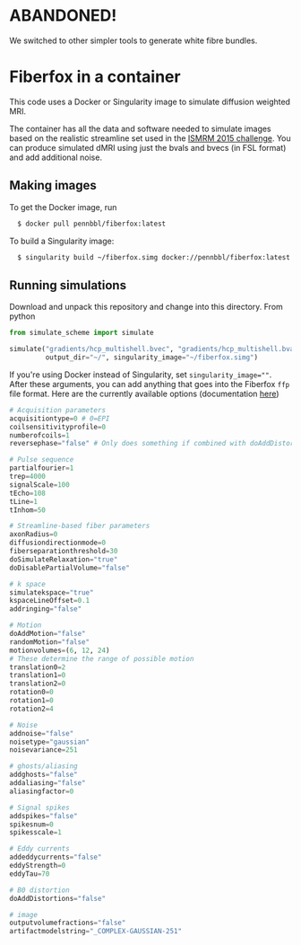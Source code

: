 # ABANDONED!

We switched to other simpler tools to generate white fibre bundles.


# Fiberfox in a container

This code uses a Docker or Singularity image to simulate diffusion weighted MRI.

The container has all the data and software needed to simulate images based on the
realistic streamline set used in the [ISMRM 2015 challenge](http://tractometer.org/ismrm_2015_challenge/).
You can produce simulated dMRI using just the bvals and bvecs (in FSL format) and add additional
noise.

## Making images

To get the Docker image, run

```bash
  $ docker pull pennbbl/fiberfox:latest
```

To build a Singularity image:

```bash
  $ singularity build ~/fiberfox.simg docker://pennbbl/fiberfox:latest
```

## Running simulations

Download and unpack this repository and change into this directory. From python

```python
from simulate_scheme import simulate

simulate("gradients/hcp_multishell.bvec", "gradients/hcp_multishell.bval",
         output_dir="~/", singularity_image="~/fiberfox.simg")
```

If you're using Docker instead of Singularity, set `singularity_image=""`. After these arguments,
you can add anything that goes into the Fiberfox `ffp` file format. Here are the currently
available options (documentation [here](http://docs.mitk.org/nightly/org_mitk_views_fiberfoxview.html))

```python
# Acquisition parameters
acquisitiontype=0 # 0=EPI
coilsensitivityprofile=0
numberofcoils=1
reversephase="false" # Only does something if combined with doAddDistortions

# Pulse sequence
partialfourier=1
trep=4000
signalScale=100
tEcho=108
tLine=1
tInhom=50

# Streamline-based fiber parameters
axonRadius=0
diffusiondirectionmode=0
fiberseparationthreshold=30
doSimulateRelaxation="true"
doDisablePartialVolume="false"

# k space
simulatekspace="true"
kspaceLineOffset=0.1
addringing="false"

# Motion
doAddMotion="false"
randomMotion="false"
motionvolumes=(6, 12, 24)
# These determine the range of possible motion
translation0=2
translation1=0
translation2=0
rotation0=0
rotation1=0
rotation2=4

# Noise
addnoise="false"
noisetype="gaussian"
noisevariance=251

# ghosts/aliasing
addghosts="false"
addaliasing="false"
aliasingfactor=0

# Signal spikes
addspikes="false"
spikesnum=0
spikesscale=1

# Eddy currents
addeddycurrents="false"
eddyStrength=0
eddyTau=70

# B0 distortion
doAddDistortions="false"

# image
outputvolumefractions="false"
artifactmodelstring="_COMPLEX-GAUSSIAN-251"
```
